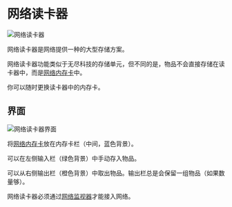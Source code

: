 # 网络读卡器

![网络读卡器](https://cdn.jsdelivr.net/gh/GuizhanCraft/Networks-Wiki/images/network-memory-shell.png ':size=50%')

网络读卡器是网络提供一种的大型存储方案。

网络读卡器功能类似于无尽科技的存储单元，但不同的是，物品不会直接存储在读卡器中，而是[网络内存卡](/Network-Memory-Card)中。

你可以随时更换读卡器中的内存卡。

## 界面

![网络读卡器界面](https://cdn.jsdelivr.net/gh/GuizhanCraft/Networks-Wiki/images/network-memory-shell-gui.png ':size=50%')

将[网络内存卡](/Network-Memory-Card)放在内存卡栏（中间，蓝色背景）。

可以在左侧输入栏（绿色背景）中手动存入物品。

可以从右侧输出栏（橙色背景）中取出物品。输出栏总是会保留一组物品（如果数量够）。

网络读卡器必须通过[网络监视器](/Network-Monitor)才能接入网络。
